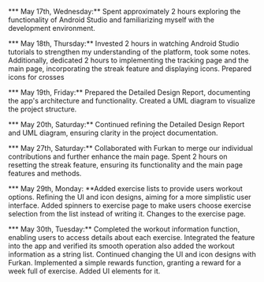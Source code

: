 
*** May 17th, Wednesday:** Spent approximately 2 hours exploring the functionality of Android Studio and familiarizing myself with the development environment.

*** May 18th, Thursday:** Invested 2 hours in watching Android Studio tutorials to strengthen my understanding of the platform, took some notes. Additionally, dedicated 2 hours to implementing the tracking page and the main page, incorporating the streak feature and displaying icons. Prepared icons for crosses

*** May 19th, Friday:** Prepared the Detailed Design Report, documenting the app's architecture and functionality. Created a UML diagram to visualize the project structure.

*** May 20th, Saturday:** Continued refining the Detailed Design Report and UML diagram, ensuring clarity in the project documentation.

*** May 27th, Saturday:** Collaborated with Furkan to merge our individual contributions and further enhance the main page. Spent 2 hours on resetting the streak feature, ensuring its functionality and the main page features and methods.

*** May 29th, Monday: **Added exercise lists to provide users workout options. Refining the UI and icon designs, aiming for a more simplistic user interface. Added spinners to exercise page to make users choose exercise selection from the list instead of writing it. Changes to the exercise page.

*** May 30th, Tuesday:** Completed the workout information function, enabling users to access details about each exercise. Integrated the feature into the app and verified its smooth operation also added the workout information as a string list. Continued changing the UI and icon designs with Furkan. Implemented a simple rewards function, granting a reward for a week full of exercise. Added UI elements for it.